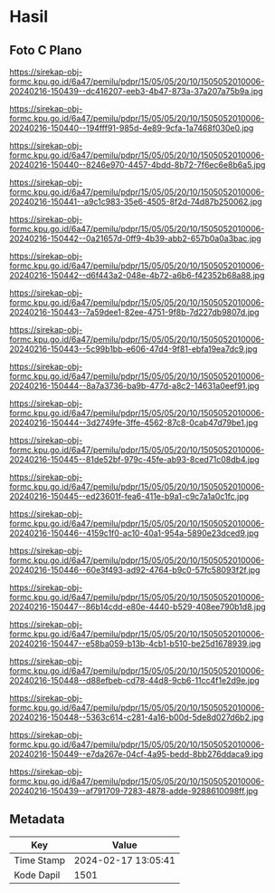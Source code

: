 # Hasil

## Foto C Plano

https://sirekap-obj-formc.kpu.go.id/6a47/pemilu/pdpr/15/05/05/20/10/1505052010006-20240216-150439--dc416207-eeb3-4b47-873a-37a207a75b9a.jpg

https://sirekap-obj-formc.kpu.go.id/6a47/pemilu/pdpr/15/05/05/20/10/1505052010006-20240216-150440--194fff91-985d-4e89-9cfa-1a7468f030e0.jpg

https://sirekap-obj-formc.kpu.go.id/6a47/pemilu/pdpr/15/05/05/20/10/1505052010006-20240216-150440--8246e970-4457-4bdd-8b72-7f6ec6e8b6a5.jpg

https://sirekap-obj-formc.kpu.go.id/6a47/pemilu/pdpr/15/05/05/20/10/1505052010006-20240216-150441--a9c1c983-35e6-4505-8f2d-74d87b250062.jpg

https://sirekap-obj-formc.kpu.go.id/6a47/pemilu/pdpr/15/05/05/20/10/1505052010006-20240216-150442--0a21657d-0ff9-4b39-abb2-657b0a0a3bac.jpg

https://sirekap-obj-formc.kpu.go.id/6a47/pemilu/pdpr/15/05/05/20/10/1505052010006-20240216-150442--d6f443a2-048e-4b72-a6b6-f42352b68a88.jpg

https://sirekap-obj-formc.kpu.go.id/6a47/pemilu/pdpr/15/05/05/20/10/1505052010006-20240216-150443--7a59dee1-82ee-4751-9f8b-7d227db9807d.jpg

https://sirekap-obj-formc.kpu.go.id/6a47/pemilu/pdpr/15/05/05/20/10/1505052010006-20240216-150443--5c99b1bb-e606-47d4-9f81-ebfa19ea7dc9.jpg

https://sirekap-obj-formc.kpu.go.id/6a47/pemilu/pdpr/15/05/05/20/10/1505052010006-20240216-150444--8a7a3736-ba9b-477d-a8c2-14631a0eef91.jpg

https://sirekap-obj-formc.kpu.go.id/6a47/pemilu/pdpr/15/05/05/20/10/1505052010006-20240216-150444--3d2749fe-3ffe-4562-87c8-0cab47d79be1.jpg

https://sirekap-obj-formc.kpu.go.id/6a47/pemilu/pdpr/15/05/05/20/10/1505052010006-20240216-150445--81de52bf-979c-45fe-ab93-8ced71c08db4.jpg

https://sirekap-obj-formc.kpu.go.id/6a47/pemilu/pdpr/15/05/05/20/10/1505052010006-20240216-150445--ed23601f-fea6-411e-b9a1-c9c7a1a0c1fc.jpg

https://sirekap-obj-formc.kpu.go.id/6a47/pemilu/pdpr/15/05/05/20/10/1505052010006-20240216-150446--4159c1f0-ac10-40a1-954a-5890e23dced9.jpg

https://sirekap-obj-formc.kpu.go.id/6a47/pemilu/pdpr/15/05/05/20/10/1505052010006-20240216-150446--60e3f493-ad92-4764-b9c0-57fc58093f2f.jpg

https://sirekap-obj-formc.kpu.go.id/6a47/pemilu/pdpr/15/05/05/20/10/1505052010006-20240216-150447--86b14cdd-e80e-4440-b529-408ee790b1d8.jpg

https://sirekap-obj-formc.kpu.go.id/6a47/pemilu/pdpr/15/05/05/20/10/1505052010006-20240216-150447--e58ba059-b13b-4cb1-b510-be25d1678939.jpg

https://sirekap-obj-formc.kpu.go.id/6a47/pemilu/pdpr/15/05/05/20/10/1505052010006-20240216-150448--d88efbeb-cd78-44d8-9cb6-11cc4f1e2d9e.jpg

https://sirekap-obj-formc.kpu.go.id/6a47/pemilu/pdpr/15/05/05/20/10/1505052010006-20240216-150448--5363c614-c281-4a16-b00d-5de8d027d6b2.jpg

https://sirekap-obj-formc.kpu.go.id/6a47/pemilu/pdpr/15/05/05/20/10/1505052010006-20240216-150449--e7da267e-04cf-4a95-bedd-8bb276ddaca9.jpg

https://sirekap-obj-formc.kpu.go.id/6a47/pemilu/pdpr/15/05/05/20/10/1505052010006-20240216-150439--af791709-7283-4878-adde-9288610098ff.jpg


## Metadata

| Key        | Value               |
| ---------- | ------------------- |
| Time Stamp | 2024-02-17 13:05:41 |
| Kode Dapil | 1501                |



